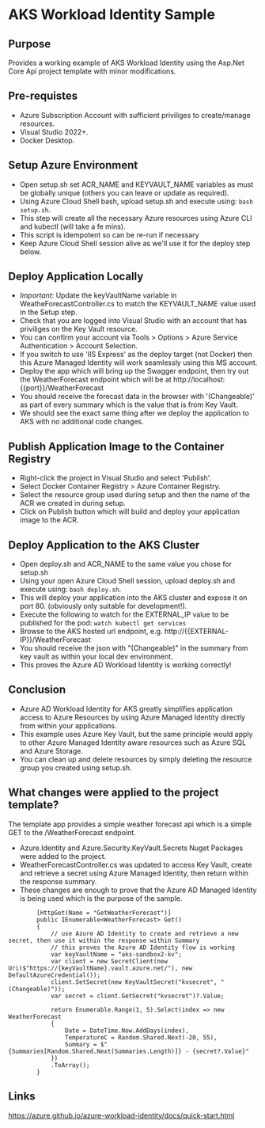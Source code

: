 # AKS Workload Identity Sample

## Purpose
Provides a working example of AKS Workload Identity using the Asp.Net Core Api project template with minor modifications. 

## Pre-requistes
- Azure Subscription Account with sufficient priviliges to create/manage resources.
- Visual Studio 2022+.
- Docker Desktop.

## Setup Azure Environment
- Open setup.sh set ACR_NAME and KEYVAULT_NAME variables as must be globally unique (others you can leave or update as required).
- Using Azure Cloud Shell bash, upload setup.sh and execute using: ```bash setup.sh```.
- This step will create all the necessary Azure resources using Azure CLI and kubectl (will take a fe mins).
- This script is idempotent so can be re-run if necessary
- Keep Azure Cloud Shell session alive as we'll use it for the deploy step below.

## Deploy Application Locally 
- *Important*: Update the keyVaultName variable in WeatheForecastController.cs to match the KEYVAULT_NAME value used in the Setup step.
 - Check that you are logged into Visual Studio with an account that has priviliges on the Key Vault resource. 
 - You can confirm your account via Tools > Options > Azure Service Authentication > Account Selection.
 - If you switch to use 'IIS Express' as the deploy target (not Docker) then this Azure Managed Identity will work seamlessly using this MS account. 
 - Deploy the app which will bring up the Swagger endpoint, then try out the WeatherForecast endpoint which will be at http://localhost:{{port}}/WeatherForecast 
 - You should receive the forecast data in the browser with '(Changeable)' as part of every summary which is the value that is from Key Vault.
 - We should see the exact same thing after we deploy the application to AKS with no additional code changes.

## Publish Application Image to the Container Registry
- Right-click the project in Visual Studio and select 'Publish'.
- Select Docker Container Registry > Azure Container Registry.
- Select the resource group used during setup and then the name of the ACR we created in during setup.
- Click on Publish button which will build and deploy your application image to the ACR.

## Deploy Application to the AKS Cluster
- Open deploy.sh and ACR_NAME to the same value you chose for setup.sh
- Using your open Azure Cloud Shell session, upload deploy.sh and execute using: ```bash deploy.sh```.
- This will deploy your application into the AKS cluster and expose it on port 80. (obviously only suitable for development!).
- Execute the following to watch for the EXTERNAL_IP value to be published for the pod: ```watch kubectl get services```
- Browse to the AKS hosted url endpoint, e.g. http://{{EXTERNAL-IP}}/WeatherForecast 
- You should receive the json with "(Changeable)" in the summary from key vault as within your local dev environment.
- This proves the Azure AD Workload Identity is working correctly!

## Conclusion
- Azure AD Workload Identity for AKS greatly simplifies application access to Azure Resources by using Azure Managed Identity directly from within your applications. 
- This example uses Azure Key Vault, but the same principle would apply to other Azure Managed Identity aware resources such as Azure SQL and Azure Storage.
- You can clean up and delete resources by simply deleting the resource group you created using setup.sh.

## What changes were applied to the project template?
The template app provides a simple weather forecast api which is a simple GET to the /WeatherForecast endpoint. 

- Azure.Identity and Azure.Security.KeyVault.Secrets Nuget Packages were added to the project.
- WeatherForecastController.cs was updated to access Key Vault, create and retrieve a secret using Azure Managed Identity, then return within the response summary.
- These changes are enough to prove that the Azure AD Managed Identity is being used which is the purpose of the sample.

```
        [HttpGet(Name = "GetWeatherForecast")]
        public IEnumerable<WeatherForecast> Get()
        {
            // use Azure AD Identity to create and retrieve a new secret, then use it within the response within Summary
            // this proves the Azure AD Identity flow is working 
            var keyVaultName = "aks-sandbox2-kv";
            var client = new SecretClient(new Uri($"https://{keyVaultName}.vault.azure.net/"), new DefaultAzureCredential());
            client.SetSecret(new KeyVaultSecret("kvsecret", "(Changeable)"));
            var secret = client.GetSecret("kvsecret")?.Value;

            return Enumerable.Range(1, 5).Select(index => new WeatherForecast
            {
                Date = DateTime.Now.AddDays(index),
                TemperatureC = Random.Shared.Next(-20, 55),
                Summary = $"{Summaries[Random.Shared.Next(Summaries.Length)]} - {secret?.Value}"
            })
            .ToArray();
        }

```

## Links
https://azure.github.io/azure-workload-identity/docs/quick-start.html